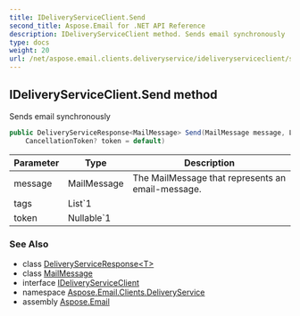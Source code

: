 ```yaml
---
title: IDeliveryServiceClient.Send
second_title: Aspose.Email for .NET API Reference
description: IDeliveryServiceClient method. Sends email synchronously
type: docs
weight: 20
url: /net/aspose.email.clients.deliveryservice/ideliveryserviceclient/send/
---
```

## IDeliveryServiceClient.Send method

Sends email synchronously

```csharp
public DeliveryServiceResponse<MailMessage> Send(MailMessage message, List<string> tags = null, 
    CancellationToken? token = default)
```

| Parameter | Type | Description |
| --- | --- | --- |
| message | MailMessage | The MailMessage that represents an email-message. |
| tags | List`1 |  |
| token | Nullable`1 |  |

### See Also

* class [DeliveryServiceResponse&lt;T&gt;](../../deliveryserviceresponse-1/)
* class [MailMessage](../../../aspose.email/mailmessage/)
* interface [IDeliveryServiceClient](../)
* namespace [Aspose.Email.Clients.DeliveryService](../../ideliveryserviceclient/)
* assembly [Aspose.Email](../../../)


